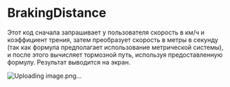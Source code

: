 # BrakingDistance

Этот код сначала запрашивает у пользователя скорость в км/ч и коэффициент трения, затем преобразует скорость в метры в секунду (так как формула предполагает использование метрической системы), и после этого вычисляет тормозной путь, используя предоставленную формулу. Результат выводится на экран.

![Uploading image.png…]()

